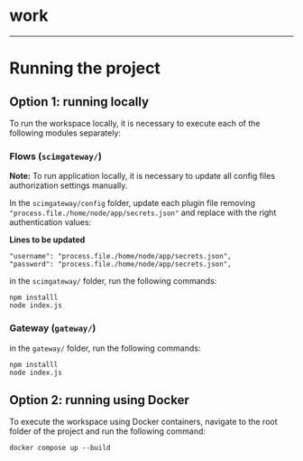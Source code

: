 
  # work

---

# Running the project

## Option 1: running locally

To run the workspace locally, it is necessary to execute each of the following modules separately:

### Flows (`scimgateway/`)

**Note:** To run application locally, it is necessary to update all config files authorization settings manually.

In the `scimgateway/config` folder, update each plugin file removing `"process.file./home/node/app/secrets.json"` and replace with the right authentication values:

**Lines to be updated**

```
"username": "process.file./home/node/app/secrets.json",
"password": "process.file./home/node/app/secrets.json",
```

in the `scimgateway/` folder, run the following commands:

    npm installl
    node index.js


### Gateway (`gateway/`)

in the `gateway/` folder, run the following commands:

    npm installl
    node index.js

## Option 2: running using Docker

To execute the workspace using Docker containers, navigate to the root folder of the project and run the following command:

```
docker compose up --build
```
 
